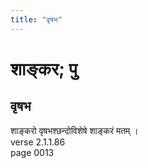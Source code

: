 ```yaml
---
title: "वृषभ"
---
```


# शाङ्कर; पु
## वृषभ
शाङ्करो वृषभश्छन्दोविशेषे शाङ्करं मतम् ।<br />verse 2.1.1.86<br />page 0013

